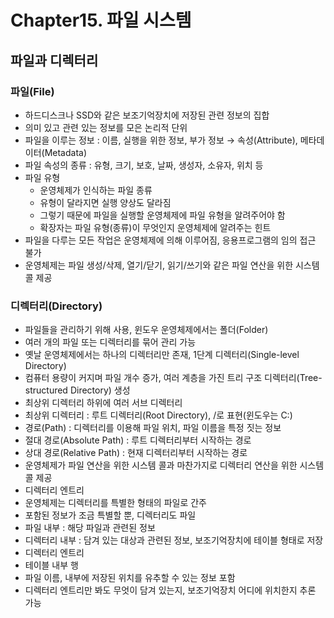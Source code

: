 # Chapter15. 파일 시스템


## 파일과 디렉터리

### 파일(File)

* 하드디스크나 SSD와 같은 보조기억장치에 저장된 관련 정보의 집합
* 의미 있고 관련 있는 정보를 모은 논리적 단위
* 파일을 이루는 정보 : 이름, 실행을 위한 정보, 부가 정보 → 속성(Attribute), 메타데이터(Metadata)
* 파일 속성의 종류 : 유형, 크기, 보호, 날짜, 생성자, 소유자, 위치 등
* 파일 유형
    * 운영체제가 인식하는 파일 종류
    * 유형이 달라지면 실행 양상도 달라짐
    * 그렇기 때문에 파일을 실행할 운영체제에 파일 유형을 알려주어야 함
    * 확장자는 파일 유형(종류)이 무엇인지 운영체제에 알려주는 힌트
* 파일을 다루는 모든 작업은 운영체제에 의해 이루어짐, 응용프로그램의 임의 접근 불가
* 운영체제는 파일 생성/삭제, 열기/닫기, 읽기/쓰기와 같은 파일 연산을 위한 시스템 콜 제공

### 디렉터리(Directory)
* 파일들을 관리하기 위해 사용, 윈도우 운영체제에서는 폴더(Folder)
* 여러 개의 파일 또는 디렉터리를 묶어 관리 가능
* 옛날 운영체제에서는 하나의 디렉터리만 존재, 1단계 디렉터리(Single-level Directory)
* 컴퓨터 용량이 커지며 파일 개수 증가, 여러 계층을 가진 트리 구조 디렉터리(Tree-structured Directory) 생성
* 최상위 디렉터리 하위에 여러 서브 디렉터리
* 최상위 디렉터리 : 루트 디렉터리(Root Directory), /로 표현(윈도우는 C:\)
* 경로(Path) : 디렉터리를 이용해 파일 위치, 파일 이름을 특정 짓는 정보
 * 절대 경로(Absolute Path) : 루트 디렉터리부터 시작하는 경로
 * 상대 경로(Relative Path) : 현재 디렉터리부터 시작하는 경로
* 운영체제가 파일 연산을 위한 시스템 콜과 마찬가지로 디렉터리 연산을 위한 시스템 콜 제공
* 디렉터리 엔트리
 * 운영체제는 디렉터리를 특별한 형태의 파일로 간주
 * 포함된 정보가 조금 특별할 뿐, 디렉터리도 파일
 * 파일 내부 : 해당 파일과 관련된 정보
 * 디렉터리 내부 : 담겨 있는 대상과 관련된 정보, 보조기억장치에 테이블 형태로 저장
 * 디렉터리 엔트리
  * 테이블 내부 행
  * 파일 이름, 내부에 저장된 위치를 유추할 수 있는 정보 포함
  * 디렉터리 엔트리만 봐도 무엇이 담겨 있는지, 보조기억장치 어디에 위치한지 추론 가능